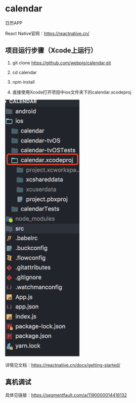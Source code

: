 # calendar
日历APP

React Native官网：https://reactnative.cn/

## 项目运行步骤（Xcode上运行）

1. git clone https://github.com/webpig/calendar.git

2. cd calendar

3. npm install

4. 直接使用Xcode打开项目中ios文件夹下的calendar.xcodeproj

![image](./images/proj.png)

详情见文档：https://reactnative.cn/docs/getting-started/

## 真机调试

具体见链接：https://segmentfault.com/a/1190000014416132
